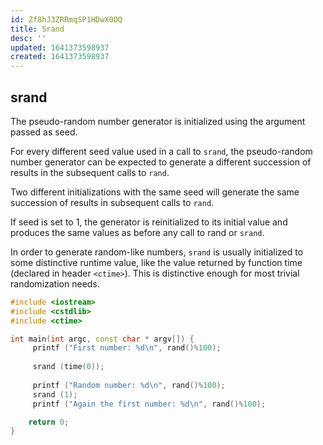 ```yaml
---
id: Zf8hJ3ZRRmqSP1HDwX0OQ
title: Srand
desc: ''
updated: 1641373598937
created: 1641373598937
---
```


## srand

The pseudo-random number generator is initialized using the argument passed as seed.

For every different seed value used in a call to `srand`, the pseudo-random number generator can be expected to generate a different succession of results in the subsequent calls to `rand`.

Two different initializations with the same seed will generate the same succession of results in subsequent calls to `rand`.

If seed is set to 1, the generator is reinitialized to its initial value and produces the same values as before any call to rand or `srand`.

In order to generate random-like numbers, `srand` is usually initialized to some distinctive runtime value, like the value returned by function time (declared in header `<ctime>`). This is distinctive enough for most trivial randomization needs.

```cpp
#include <iostream>
#include <cstdlib>
#include <ctime>

int main(int argc, const char * argv[]) {
     printf ("First number: %d\n", rand()%100);
    
     srand (time(0));
    
     printf ("Random number: %d\n", rand()%100);
     srand (1);
     printf ("Again the first number: %d\n", rand()%100);

    return 0;
}
```
